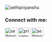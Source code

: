 <p><img align="center" src="https://github-readme-streak-stats.herokuapp.com/?user=sethipriyanshu&" alt="sethipriyanshu" /></p>
<h3 align="left">Connect with me:</h3>
<p align="left">
<a href="https://linkedin.com/in/sethipriyanshu" target="blank"><img align="center" src="https://raw.githubusercontent.com/rahuldkjain/github-profile-readme-generator/master/src/images/icons/Social/linked-in-alt.svg" alt="sethipriyanshu" height="30" width="40" /></a>
<a href="https://kaggle.com/priyanshusethi" target="blank"><img align="center" src="https://raw.githubusercontent.com/rahuldkjain/github-profile-readme-generator/master/src/images/icons/Social/kaggle.svg" alt="priyanshusethi" height="30" width="40" /></a>
<a href="https://www.leetcode.com/sethipriyanshu" target="blank"><img align="center" src="https://raw.githubusercontent.com/rahuldkjain/github-profile-readme-generator/master/src/images/icons/Social/leet-code.svg" alt="sethipriyanshu" height="30" width="40" /></a>
</p>



